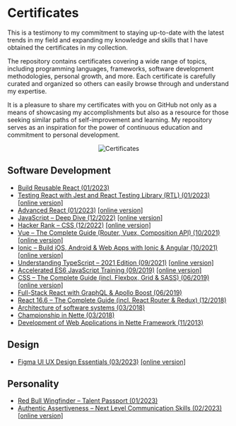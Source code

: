 # Certificates

This is a testimony to my commitment to staying up-to-date with the latest trends in my field and expanding my knowledge and skills that I have obtained the certificates in my collection.

The repository contains certificates covering a wide range of topics, including programming languages, frameworks, software development methodologies, personal growth, and more. Each certificate is carefully curated and organized so others can easily browse through and understand my expertise.

It is a pleasure to share my certificates with you on GitHub not only as a means of showcasing my accomplishments but also as a resource for those seeking similar paths of self-improvement and learning. My repository serves as an inspiration for the power of continuous education and commitment to personal development.

<p align="center">
<img src="https://user-images.githubusercontent.com/10185306/209370400-0cb193c6-11fe-493a-a83b-cb264e5abfa1.png" alt="Certificates" />
</p>

## Software Development

- [Build Reusable React (01/2023)](/software-development/2023-01-build-reusable-react.pdf) 
- [Testing React with Jest and React Testing Library (RTL) (01/2023)](/software-development/2023-01-testing-react-jest-and-rtl.pdf) [[online version]](https://www.udemy.com/certificate/UC-287ee196-2b04-4e98-bd09-0f78ebac2488/)
- [Advanced React (01/2023)](/software-development/2023-01-advanced-react.pdf) [[online version]](https://scrimba.com/certificate/u3kER2Hg/greact)
- [JavaScript – Deep Dive (12/2022)](/software-development/2022-12-javascript-deep-dive.pdf) [[online version]](https://scrimba.com/certificate/u3kER2Hg/gjavascript)
- [Hacker Rank – CSS (12/2022)](/software-development/2022-12-hacker-rank-css.pdf) [[online version]](https://www.hackerrank.com/certificates/4a3526950852) 
- [Vue – The Complete Guide (Router, Vuex, Composition API) (10/2021)](/software-development/2021-11-udemy-vue.pdf) [[online version]](https://www.udemy.com/certificate/UC-b7597d78-0ea8-422a-a7cb-0a118b0a4a48/)
- [Ionic – Build iOS, Android & Web Apps with Ionic & Angular (10/2021)](/software-development/2021-10-udemy-ionic-angular.pdf) [[online version]](https://www.udemy.com/certificate/UC-40797aa8-6289-4dc8-bcc8-8e3accc26a49/)
- [Understanding TypeScript – 2021 Edition (09/2021)](/software-development/2021-09-udemy-understanding-typescript-2021.pdf) [[online version]](https://www.udemy.com/certificate/UC-fcc230f5-bb02-416d-9afc-3809b38251fb/)
- [Accelerated ES6 JavaScript Training (09/2019)](/software-development/2019-09-udemy-es6.pdf) [[online version]](https://www.udemy.com/certificate/UC-O6H3HO9M/)
- [CSS – The Complete Guide (incl. Flexbox, Grid & SASS) (06/2019)](/software-development/2019-08-udemy-css.pdf) [[online version]](https://www.udemy.com/certificate/UC-P3WGBZO8/)
- [Full-Stack React with GraphQL & Apollo Boost (06/2019)](/software-development/2019-06-udemy-graphql.pdf)
- [React 16.6 – The Complete Guide (incl. React Router & Redux) (12/2018)](/software-development/2018-12-udemy-react.pdf)
- [Architecture of software systems (03/2018)](/software-development/2018-03-gopas.pdf)
- [Championship in Nette (03/2018)](/software-development/2018-03-nette-2.pdf)
- [Development of Web Applications in Nette Framework (11/2013)](/software-development/2013-11-nette-1.pdf)

## Design

- [Figma UI UX Design Essentials (03/2023)](/design/2023-03-figma.pdf) [[online version]](https://www.udemy.com/certificate/UC-2c48adb1-35b0-4046-b532-29a68b1870e9/)

## Personality

- [Red Bull Wingfinder – Talent Passport (01/2023)](/personality/2023-01-red-bull-wingfinder-talent-passport.pdf)
- [Authentic Assertiveness – Next Level Communication Skills (02/2023)](/personality/2023-02-authentic-assertiveness-next-level-communication-skills.pdf) [[online version]](https://www.udemy.com/certificate/UC-fc5b4d9d-ab8a-480c-aefa-1e3ee5d62d60/)
